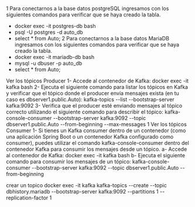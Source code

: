 1 Para conectarnos a la base datos postgreSQL ingresamos con los siguientes comandos para verificar que se haya creado la tabla.
 - docker exec -it postgres-db bash
-	psql -U postgres -d auto_db
-	select * from Auto;
2 Para conectarnos a la base datos MariaDB ingresamos con los siguientes comandos para verificar que se haya creado la tabla.
-	docker exec -it mariadb-db bash
-	mysql -u dbuser -p auto_db
-	select * from Auto;

Ver los tópicos Producer
1-	Accede al contenedor de Kafka:
             docker exec -it kafka bash
2-	Ejecuta el siguiente comando para listar los tópicos en Kafka y verificar que el tópico donde el producer envía mensajes exista (en tu caso es dbserver1.public.Auto):
kafka-topics --list --bootstrap-server kafka:9092
3-	Verifica que el producer esté enviando mensajes al tópico correcto utilizando el siguiente comando para describir el tópico:
kafka-console-consumer --bootstrap-server kafka:9092 --topic dbserver1.public.Auto --from-beginning --max-messages 1
Ver los tópicos Consumer
1-	Si tienes un Kafka consumer dentro de un contenedor (como una aplicación Spring Boot o un contenedor Kafka configurado como consumer), puedes utilizar el comando kafka-console-consumer dentro del contenedor Kafka para consumir los mensajes desde un tópico.
a-	Accede al contenedor de Kafka:
docker exec -it kafka bash
b-	Ejecuta el siguiente comando para consumir los mensajes de un tópico:
kafka-console-consumer --bootstrap-server kafka:9092 --topic dbserver1.public.Auto --from-beginning


crear un topico
docker exec -it kafka kafka-topics --create --topic dbhistory.mariadb --bootstrap-server kafka:9092 --partitions 1 --replication-factor 1
